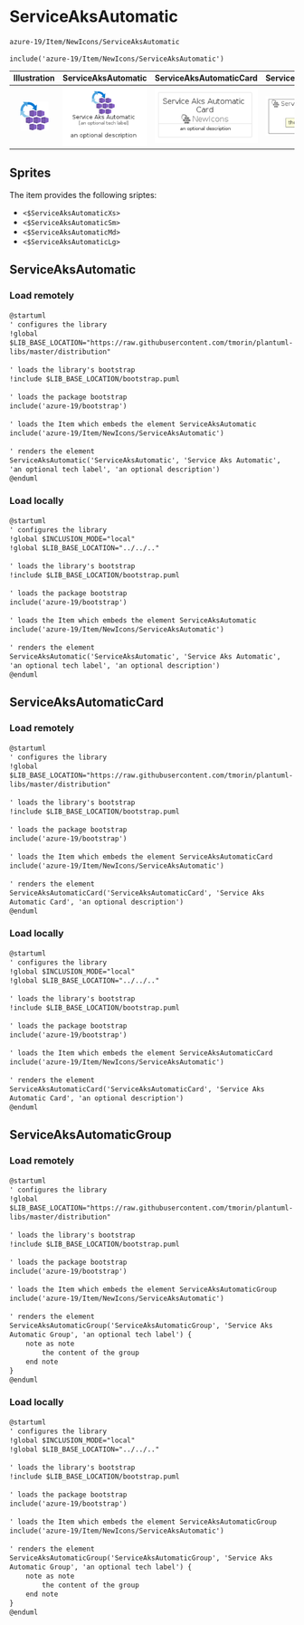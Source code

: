 # ServiceAksAutomatic


```text
azure-19/Item/NewIcons/ServiceAksAutomatic
```

```text
include('azure-19/Item/NewIcons/ServiceAksAutomatic')
```



| Illustration | ServiceAksAutomatic | ServiceAksAutomaticCard | ServiceAksAutomaticGroup |
| :---: | :---: | :---: | :---: |
| ![illustration for Illustration](../../../azure-19/Item/NewIcons/ServiceAksAutomatic.png) | ![illustration for ServiceAksAutomatic](../../../azure-19/Item/NewIcons/ServiceAksAutomatic.Local.png) | ![illustration for ServiceAksAutomaticCard](../../../azure-19/Item/NewIcons/ServiceAksAutomaticCard.Local.png) | ![illustration for ServiceAksAutomaticGroup](../../../azure-19/Item/NewIcons/ServiceAksAutomaticGroup.Local.png) |



## Sprites
The item provides the following sriptes:

- `<$ServiceAksAutomaticXs>`
- `<$ServiceAksAutomaticSm>`
- `<$ServiceAksAutomaticMd>`
- `<$ServiceAksAutomaticLg>`





## ServiceAksAutomatic

### Load remotely
```plantuml
@startuml
' configures the library
!global $LIB_BASE_LOCATION="https://raw.githubusercontent.com/tmorin/plantuml-libs/master/distribution"

' loads the library's bootstrap
!include $LIB_BASE_LOCATION/bootstrap.puml

' loads the package bootstrap
include('azure-19/bootstrap')

' loads the Item which embeds the element ServiceAksAutomatic
include('azure-19/Item/NewIcons/ServiceAksAutomatic')

' renders the element
ServiceAksAutomatic('ServiceAksAutomatic', 'Service Aks Automatic', 'an optional tech label', 'an optional description')
@enduml
```

### Load locally
```plantuml
@startuml
' configures the library
!global $INCLUSION_MODE="local"
!global $LIB_BASE_LOCATION="../../.."

' loads the library's bootstrap
!include $LIB_BASE_LOCATION/bootstrap.puml

' loads the package bootstrap
include('azure-19/bootstrap')

' loads the Item which embeds the element ServiceAksAutomatic
include('azure-19/Item/NewIcons/ServiceAksAutomatic')

' renders the element
ServiceAksAutomatic('ServiceAksAutomatic', 'Service Aks Automatic', 'an optional tech label', 'an optional description')
@enduml
```

## ServiceAksAutomaticCard

### Load remotely
```plantuml
@startuml
' configures the library
!global $LIB_BASE_LOCATION="https://raw.githubusercontent.com/tmorin/plantuml-libs/master/distribution"

' loads the library's bootstrap
!include $LIB_BASE_LOCATION/bootstrap.puml

' loads the package bootstrap
include('azure-19/bootstrap')

' loads the Item which embeds the element ServiceAksAutomaticCard
include('azure-19/Item/NewIcons/ServiceAksAutomatic')

' renders the element
ServiceAksAutomaticCard('ServiceAksAutomaticCard', 'Service Aks Automatic Card', 'an optional description')
@enduml
```

### Load locally
```plantuml
@startuml
' configures the library
!global $INCLUSION_MODE="local"
!global $LIB_BASE_LOCATION="../../.."

' loads the library's bootstrap
!include $LIB_BASE_LOCATION/bootstrap.puml

' loads the package bootstrap
include('azure-19/bootstrap')

' loads the Item which embeds the element ServiceAksAutomaticCard
include('azure-19/Item/NewIcons/ServiceAksAutomatic')

' renders the element
ServiceAksAutomaticCard('ServiceAksAutomaticCard', 'Service Aks Automatic Card', 'an optional description')
@enduml
```

## ServiceAksAutomaticGroup

### Load remotely
```plantuml
@startuml
' configures the library
!global $LIB_BASE_LOCATION="https://raw.githubusercontent.com/tmorin/plantuml-libs/master/distribution"

' loads the library's bootstrap
!include $LIB_BASE_LOCATION/bootstrap.puml

' loads the package bootstrap
include('azure-19/bootstrap')

' loads the Item which embeds the element ServiceAksAutomaticGroup
include('azure-19/Item/NewIcons/ServiceAksAutomatic')

' renders the element
ServiceAksAutomaticGroup('ServiceAksAutomaticGroup', 'Service Aks Automatic Group', 'an optional tech label') {
    note as note
        the content of the group
    end note
}
@enduml
```

### Load locally
```plantuml
@startuml
' configures the library
!global $INCLUSION_MODE="local"
!global $LIB_BASE_LOCATION="../../.."

' loads the library's bootstrap
!include $LIB_BASE_LOCATION/bootstrap.puml

' loads the package bootstrap
include('azure-19/bootstrap')

' loads the Item which embeds the element ServiceAksAutomaticGroup
include('azure-19/Item/NewIcons/ServiceAksAutomatic')

' renders the element
ServiceAksAutomaticGroup('ServiceAksAutomaticGroup', 'Service Aks Automatic Group', 'an optional tech label') {
    note as note
        the content of the group
    end note
}
@enduml
```

